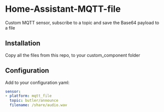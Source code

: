 # Home-Assistant-MQTT-file
Custom MQTT sensor, subscribe to a topic and save the Base64 payload to a file

## Installation
Copy all the files from this repo, to your custom_component folder

## Configuration
Add to your configuration yaml:
```yaml
sensor:
- platform: mqtt_file
  topic: butler/announce
  filename: /share/audio.wav
```

